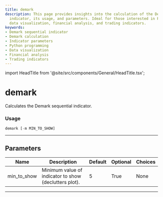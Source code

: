 ```yaml
---
title: demark
description: This page provides insights into the calculation of the Demark sequential
  indicator, its usage, and parameters. Ideal for those interested in Python programming,
  data visualization, financial analysis, and trading indicators.
keywords:
- Demark sequential indicator
- Demark calculation
- Indicator parameters
- Python programming
- Data visualization
- Financial analysis
- Trading indicators
---
```


import HeadTitle from '@site/src/components/General/HeadTitle.tsx';

<HeadTitle title="demark - Ta - Stocks - Reference | OpenBB Terminal Docs" />

# demark

Calculates the Demark sequential indicator.

### Usage

```python
demark [-m MIN_TO_SHOW]
```

---

## Parameters

| Name | Description | Default | Optional | Choices |
| ---- | ----------- | ------- | -------- | ------- |
| min_to_show | Minimum value of indicator to show (declutters plot). | 5 | True | None |

---
